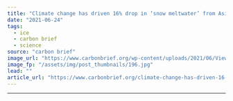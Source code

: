 ```yaml
---
title: "Climate change has driven 16% drop in ‘snow meltwater’ from Asia’s high mountains"
date: "2021-06-24"
tags: 
  - ice
  - carbon brief
  - science
source: "carbon brief"
image_url: "https://www.carbonbrief.org/wp-content/uploads/2021/06/View-of-Ama-Dablam-on-the-way-to-Everest-Base-Camp-Nepal_2DAF0AJ-107x71.jpg"
image_fp: "/assets/img/post_thumbnails/196.jpg"
lead: ""
article_url: "https://www.carbonbrief.org/climate-change-has-driven-16-drop-in-snow-meltwater-from-asias-high-mountains"
---
```


---
